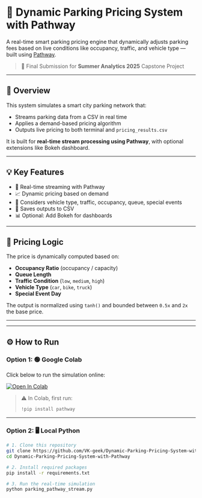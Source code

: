 # 🚗 Dynamic Parking Pricing System with Pathway

A real-time smart parking pricing engine that dynamically adjusts parking fees based on live conditions like occupancy, traffic, and vehicle type — built using [Pathway](https://github.com/pathwaycom/pathway).

> 🏁 Final Submission for **Summer Analytics 2025** Capstone Project

---

## 📌 Overview

This system simulates a smart city parking network that:
- Streams parking data from a CSV in real time
- Applies a demand-based pricing algorithm
- Outputs live pricing to both terminal and `pricing_results.csv`

It is built for **real-time stream processing using Pathway**, with optional extensions like Bokeh dashboard.

---

## 💡 Key Features

- 🔁 Real-time streaming with Pathway
- 📈 Dynamic pricing based on demand
- 🧠 Considers vehicle type, traffic, occupancy, queue, special events
- 💾 Saves outputs to CSV
- 📊 Optional: Add Bokeh for dashboards

---

## 🧠 Pricing Logic

The price is dynamically computed based on:
- **Occupancy Ratio** (occupancy / capacity)
- **Queue Length**
- **Traffic Condition** (`low`, `medium`, `high`)
- **Vehicle Type** (`car`, `bike`, `truck`)
- **Special Event Day**

The output is normalized using `tanh()` and bounded between `0.5x` and `2x` the base price.

---


---

## ⚙️ How to Run

### Option 1: 🟢 Google Colab

Click below to run the simulation online:

[![Open In Colab](https://colab.research.google.com/assets/colab-badge.svg)](https://colab.research.google.com/drive/1svazfEQdtZpc112gNrDvZjj17PdvLC8H?usp=sharing)

> ⚠️ In Colab, first run:
> ```python
> !pip install pathway
> ```

---

### Option 2: 🖥️ Local Python

```bash
# 1. Clone this repository
git clone https://github.com/VK-geek/Dynamic-Parking-Pricing-System-with-Pathway.git
cd Dynamic-Parking-Pricing-System-with-Pathway

# 2. Install required packages
pip install -r requirements.txt

# 3. Run the real-time simulation
python parking_pathway_stream.py

